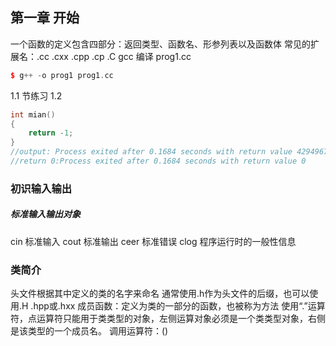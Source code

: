 ## 第一章 开始

一个函数的定义包含四部分：返回类型、函数名、形参列表以及函数体
常见的扩展名：.cc .cxx .cpp .cp .C
gcc 编译 prog1.cc

```C++
$ g++ -o prog1 prog1.cc
```

1.1 节练习 1.2

```C++
int mian()
{
	return -1;
}
//output: Process exited after 0.1684 seconds with return value 4294967295
//return 0:Process exited after 0.1684 seconds with return value 0
```

### 初识输入输出

##### 标准输入输出对象

cin 标准输入
cout 标准输出
ceer 标准错误
clog 程序运行时的一般性信息

### 类简介

头文件根据其中定义的类的名字来命名
通常使用.h作为头文件的后缀，也可以使用.H .hpp或.hxx
成员函数：定义为类的一部分的函数，也被称为方法
使用“.”运算符，点运算符只能用于类类型的对象，左侧运算对象必须是一个类类型对象，右侧是该类型的一个成员名。
调用运算符：()